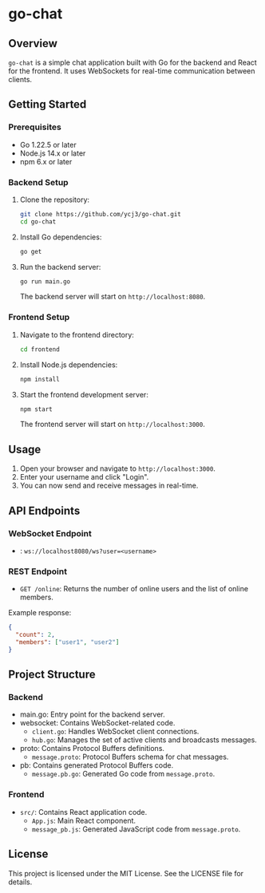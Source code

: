 # go-chat

## Overview

`go-chat` is a simple chat application built with Go for the backend and React for the frontend. It uses WebSockets for real-time communication between clients.

## Getting Started

### Prerequisites

- Go 1.22.5 or later
- Node.js 14.x or later
- npm 6.x or later

### Backend Setup

1. Clone the repository:

    ```sh
    git clone https://github.com/ycj3/go-chat.git
    cd go-chat
    ```

2. Install Go dependencies:

    ```sh
    go get
    ```

3. Run the backend server:

    ```sh
    go run main.go
    ```

    The backend server will start on `http://localhost:8080`.

### Frontend Setup

1. Navigate to the frontend directory:

    ```sh
    cd frontend
    ```

2. Install Node.js dependencies:

    ```sh
    npm install
    ```

3. Start the frontend development server:

    ```sh
    npm start
    ```

    The frontend server will start on `http://localhost:3000`.

## Usage

1. Open your browser and navigate to `http://localhost:3000`.
2. Enter your username and click "Login".
3. You can now send and receive messages in real-time.

## API Endpoints

### WebSocket Endpoint

- : `ws://localhost8080/ws?user=<username>`

### REST Endpoint

- `GET /online`: Returns the number of online users and the list of online members.

Example response:

```json
{
  "count": 2,
  "members": ["user1", "user2"]
}
```

## Project Structure

### Backend

- main.go: Entry point for the backend server.
- websocket: Contains WebSocket-related code.
  - `client.go`: Handles WebSocket client connections.
  - `hub.go`: Manages the set of active clients and broadcasts messages.
- proto: Contains Protocol Buffers definitions.
  - `message.proto`: Protocol Buffers schema for chat messages.
- pb: Contains generated Protocol Buffers code.
  - `message.pb.go`: Generated Go code from `message.proto`.

### Frontend

- `src/`: Contains React application code.
  - `App.js`: Main React component.
  - `message_pb.js`: Generated JavaScript code from `message.proto`.

## License

This project is licensed under the MIT License. See the LICENSE file for details.
